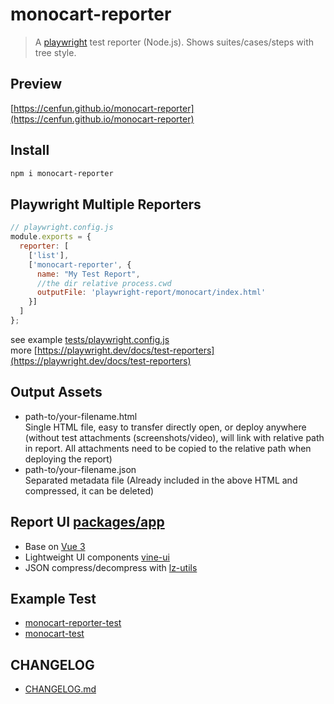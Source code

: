 # monocart-reporter
> A [playwright](https://github.com/microsoft/playwright) test reporter (Node.js). Shows suites/cases/steps with tree style.

## Preview
[https://cenfun.github.io/monocart-reporter](https://cenfun.github.io/monocart-reporter)

## Install
```sh
npm i monocart-reporter
```

## Playwright Multiple Reporters
```js
// playwright.config.js
module.exports = {
  reporter: [
    ['list'],
    ['monocart-reporter', {  
      name: "My Test Report",
      //the dir relative process.cwd
      outputFile: 'playwright-report/monocart/index.html'
    }]
  ]
};
```
see example [tests/playwright.config.js](tests/playwright.config.js)  
more [https://playwright.dev/docs/test-reporters](https://playwright.dev/docs/test-reporters)

## Output Assets
- path-to/your-filename.html  
Single HTML file, easy to transfer directly open, or deploy anywhere (without test attachments (screenshots/video), will link with relative path in report. All attachments need to be copied to the relative path when deploying the report)
- path-to/your-filename.json  
Separated metadata file (Already included in the above HTML and compressed, it can be deleted)

## Report UI [packages/app](packages/app)
 - Base on [Vue 3](https://github.com/vuejs/core)
 - Lightweight UI components [vine-ui](https://github.com/cenfun/vine-ui)
 - JSON compress/decompress with [lz-utils](https://github.com/cenfun/lz-utils)

## Example Test
- [monocart-reporter-test](https://github.com/cenfun/monocart-reporter-test)
- [monocart-test](https://github.com/cenfun/monocart-test)
## CHANGELOG
- [CHANGELOG.md](CHANGELOG.md)
